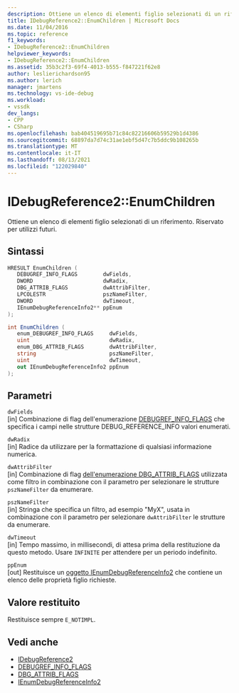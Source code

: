 ```yaml
---
description: Ottiene un elenco di elementi figlio selezionati di un riferimento.
title: IDebugReference2::EnumChildren | Microsoft Docs
ms.date: 11/04/2016
ms.topic: reference
f1_keywords:
- IDebugReference2::EnumChildren
helpviewer_keywords:
- IDebugReference2::EnumChildren
ms.assetid: 35b3c2f3-69f4-4013-b555-f847221f62e8
author: leslierichardson95
ms.author: lerich
manager: jmartens
ms.technology: vs-ide-debug
ms.workload:
- vssdk
dev_langs:
- CPP
- CSharp
ms.openlocfilehash: bab404519695b71c84c82216606b59529b1d4386
ms.sourcegitcommit: 68897da7d74c31ae1ebf5d47c7b5ddc9b108265b
ms.translationtype: MT
ms.contentlocale: it-IT
ms.lasthandoff: 08/13/2021
ms.locfileid: "122029840"
---
```

# <a name="idebugreference2enumchildren"></a>IDebugReference2::EnumChildren
Ottiene un elenco di elementi figlio selezionati di un riferimento. Riservato per utilizzi futuri.

## <a name="syntax"></a>Sintassi

```cpp
HRESULT EnumChildren ( 
   DEBUGREF_INFO_FLAGS        dwFields,
   DWORD                      dwRadix,
   DBG_ATTRIB_FLAGS           dwAttribFilter,
   LPCOLESTR                  pszNameFilter,
   DWORD                      dwTimeout,
   IEnumDebugReferenceInfo2** ppEnum
);
```

```csharp
int EnumChildren ( 
   enum_DEBUGREF_INFO_FLAGS     dwFields,
   uint                         dwRadix,
   enum_DBG_ATTRIB_FLAGS        dwAttribFilter,
   string                       pszNameFilter,
   uint                         dwTimeout,
   out IEnumDebugReferenceInfo2 ppEnum
);
```

## <a name="parameters"></a>Parametri
`dwFields`\
[in] Combinazione di flag dell'enumerazione [DEBUGREF_INFO_FLAGS](../../../extensibility/debugger/reference/debugref-info-flags.md) che specifica i [](../../../extensibility/debugger/reference/debug-reference-info.md) campi nelle strutture DEBUG_REFERENCE_INFO valori enumerati.

`dwRadix`\
[in] Radice da utilizzare per la formattazione di qualsiasi informazione numerica.

`dwAttribFilter`\
[in] Combinazione di flag [dell'enumerazione DBG_ATTRIB_FLAGS](../../../extensibility/debugger/reference/dbg-attrib-flags.md) utilizzata come filtro in combinazione con il parametro per selezionare le strutture `pszNameFilter` da enumerare.

`pszNameFilter`\
[in] Stringa che specifica un filtro, ad esempio "MyX", usata in combinazione con il parametro per selezionare `dwAttribFilter` le strutture da enumerare.

`dwTimeout`\
[in] Tempo massimo, in millisecondi, di attesa prima della restituzione da questo metodo. Usare `INFINITE` per attendere per un periodo indefinito.

`ppEnum`\
[out] Restituisce un [oggetto IEnumDebugReferenceInfo2](../../../extensibility/debugger/reference/ienumdebugreferenceinfo2.md) che contiene un elenco delle proprietà figlio richieste.

## <a name="return-value"></a>Valore restituito
 Restituisce sempre `E_NOTIMPL`.

## <a name="see-also"></a>Vedi anche
- [IDebugReference2](../../../extensibility/debugger/reference/idebugreference2.md)
- [DEBUGREF_INFO_FLAGS](../../../extensibility/debugger/reference/debugref-info-flags.md)
- [DBG_ATTRIB_FLAGS](../../../extensibility/debugger/reference/dbg-attrib-flags.md)
- [IEnumDebugReferenceInfo2](../../../extensibility/debugger/reference/ienumdebugreferenceinfo2.md)
